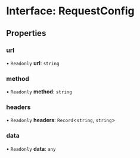 # Interface: RequestConfig


## Properties

### url

• `Readonly` **url**: `string`



### method

• `Readonly` **method**: `string`



### headers

• `Readonly` **headers**: `Record`<`string`, `string`\>



### data

• `Readonly` **data**: `any`
